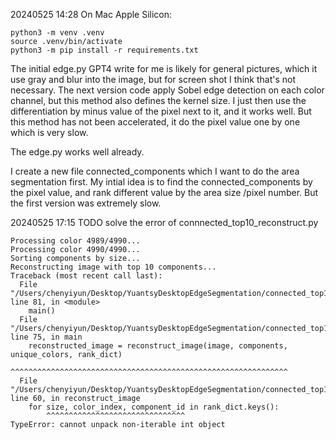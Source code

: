 20240525 14:28
On Mac Apple Silicon:
```
python3 -m venv .venv
source .venv/bin/activate
python3 -m pip install -r requirements.txt
```

The initial edge.py GPT4 write for me is likely for general pictures, which it use gray and blur into the image, but for screen shot I think that's not necessary. 
The next version code apply Sobel edge detection on each color channel, but this method also defines the kernel size. 
I just then use the differentiation by minus value of the pixel next to it, and it works well. But this method has not been accelerated, it do the pixel value one by one which is very slow.

The edge.py works well already.

I create a new file connected_components which I want to do the area segmentation first. 
My intial idea is to find the connected_components by the pixel value, and rank different value by the area size /pixel number. But the first version was extremely slow. 


20240525 17:15
TODO solve the error of connnected_top10_reconstruct.py
```
Processing color 4989/4990...
Processing color 4990/4990...
Sorting components by size...
Reconstructing image with top 10 components...
Traceback (most recent call last):
  File "/Users/chenyiyun/Desktop/YuantsyDesktopEdgeSegmentation/connected_top10_reconstruct.py", line 81, in <module>
    main()
  File "/Users/chenyiyun/Desktop/YuantsyDesktopEdgeSegmentation/connected_top10_reconstruct.py", line 75, in main
    reconstructed_image = reconstruct_image(image, components, unique_colors, rank_dict)
                          ^^^^^^^^^^^^^^^^^^^^^^^^^^^^^^^^^^^^^^^^^^^^^^^^^^^^^^^^^^^^^^
  File "/Users/chenyiyun/Desktop/YuantsyDesktopEdgeSegmentation/connected_top10_reconstruct.py", line 60, in reconstruct_image
    for size, color_index, component_id in rank_dict.keys():
        ^^^^^^^^^^^^^^^^^^^^^^^^^^^^^^^
TypeError: cannot unpack non-iterable int object
```

